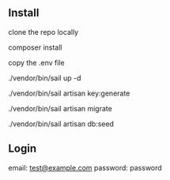 

## Install

clone the repo locally

composer install

copy the .env file

./vendor/bin/sail up -d

./vendor/bin/sail artisan key:generate

./vendor/bin/sail artisan migrate

./vendor/bin/sail artisan db:seed

## Login

email: test@example.com
password: password